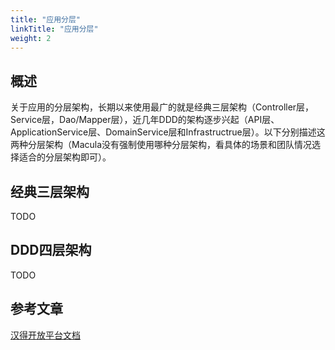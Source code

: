 ```yaml
---
title: "应用分层"
linkTitle: "应用分层"
weight: 2
---
```


## 概述

关于应用的分层架构，长期以来使用最广的就是经典三层架构（Controller层，Service层，Dao/Mapper层），近几年DDD的架构逐步兴起（API层、ApplicationService层、DomainService层和Infrastructrue层）。以下分别描述这两种分层架构（Macula没有强制使用哪种分层架构，看具体的场景和团队情况选择适合的分层架构即可）。

## 经典三层架构

TODO

## DDD四层架构

TODO

## 参考文章
[汉得开放平台文档](https://open.hand-china.com/document-center/doc/product/10067/10239?doc_id=34373&doc_code=6200#%E4%B8%89%E5%B1%82%E6%9E%B6%E6%9E%84)
